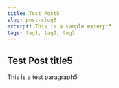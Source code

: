 ```yaml
---
title: Test Post5
slug: post-slug5
excerpt: This is a sample excerpt5
tags: tag1, tag2, tag3
---
```


## Test Post title5

This is a test paragraph5
